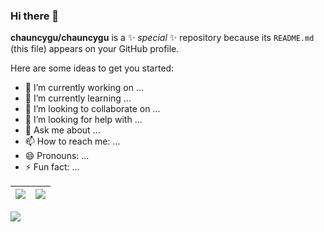 ### Hi there 👋


**chauncygu/chauncygu** is a ✨ _special_ ✨ repository because its `README.md` (this file) appears on your GitHub profile.

Here are some ideas to get you started:

- 🔭 I’m currently working on ...
- 🌱 I’m currently learning ...
- 👯 I’m looking to collaborate on ...
- 🤔 I’m looking for help with ...
- 💬 Ask me about ...
- 📫 How to reach me: ...
- 😄 Pronouns: ...
- ⚡ Fun fact: ...



<!-- [![trophy](https://github-profile-trophy.vercel.app/?username=chauncygu&column=7)](https://github.com/chauncygu) -->

| <img align="center" src="https://github-readme-stats.vercel.app/api?username=chauncygu&show_icons=true&hide_border=true" /> | <img align="center" src="https://github-readme-streak-stats.herokuapp.com?user=chauncygu&hide_border=true&date_format=M%20j%5B%2C%20Y%5D&ring=7EDDCF&fire=7EDDCF" /> |
| ------------------------------------------------------------ | ------------------------------------------------------------ |

![](https://komarev.com/ghpvc/?username=chauncygu&color=brightgreen)
